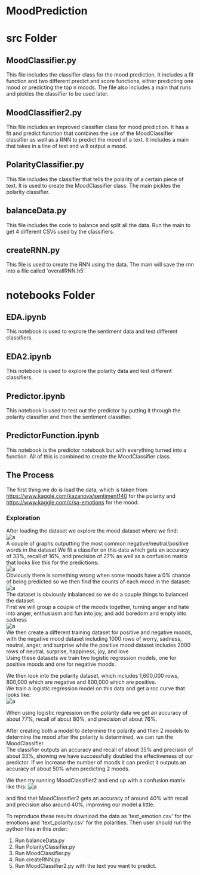 # MoodPrediction

# src Folder

## MoodClassifier.py
This file includes the classifier class for the mood prediction. It includes a fit function and two different predict and score functions, either predicting one mood or predicting the top n moods. The file also includes a main that runs and pickles the classifier to be used later.

## MoodClassifier2.py
This file includes an improved classifier class for mood prediction. It has a fit and predict function that combines the use of the MoodClassifier classifier as well as a RNN to predict the mood of a text. It includes a main that takes in a line of text and will output a mood.

## PolarityClassifier.py
This file includes the classifier that tells the polarity of a certain piece of text. It is used to create the MoodClassifier class. The main pickles the polarity classifier.

## balanceData.py
This file includes the code to balance and split all the data. Run the main to get 4 different CSVs used by the classifiers.

## createRNN.py
This file is used to create the RNN using the data. The main will save the rnn into a file called 'overallRNN.h5'.

# notebooks Folder

## EDA.ipynb
This notebook is used to explore the sentiment data and test different classifiers.

## EDA2.ipynb
This notebook is used to explore the polarity data and test different classifiers.

## Predictor.ipynb
This notebook is used to test out the predictor by putting it through the polarity classifier and then the sentiment classifier.

## PredictorFunction.ipynb
This notebook is the predictor notebook but with everything turned into a function. All of this is combined to create the MoodClassifier class.

## The Process
The first thing we do is load the data, which is taken from https://www.kaggle.com/kazanova/sentiment140 for the polarity and https://www.kaggle.com/c/sa-emotions for the mood.

### Exploration
After loading the dataset we explore the mood dataset where we find:  
![a](/plots/common_positive.png)  
A couple of graphs outputting the most common negative/neutral/positive words in the dataset
We fit a classifer on this data which gets an accuracy of 33%, recall of 16%, and precision of 27% as well as a confusion matrix that looks like this for the predictions:  
![a](/plots/confusion_mtx.png)  
Obviously there is something wrong when some moods have a 0% chance of being predicted so we then find the counts of each mood in the dataset:  
![a](/plots/countsOfMoods.png)  
The dataset is obviously inbalanced so we do a couple things to balanced the dataset.  
First we will group a couple of the moods together, turning anger and hate into anger, enthusiasm and fun into joy, and add boredom and empty into sadness  
![a](/plots/revisedCountsOfMoods.png)  
We then create a different training dataset for positive and negative moods, with the negative mood dataset including 1000 rows of worry, sadness, neutral, anger, and surprise while the positive mood dataset includes 2000 rows of neutral, surprise, happiness, joy, and love  
Using these datasets we train two logistic regression models, one for positive moods and one for negative moods.  

We then look into the polarity dataset, which includes 1,600,000 rows, 800,000 which are negative and 800,000 which are positive.  
We train a logistic regression model on this data and get a roc curve that looks like:  
![a](/plots/ROC.png)

When using logistic regression on the polarity data we get an accuracy of about 77%, recall of about 80%, and precision of about 76%.  

After creating both a model to determine the polarity and then 2 models to determine the mood after the polarity is determined, we can run the MoodClassifier.  
The classifier outputs an accuracy and recall of about 35% and precision of about 33%, showing we have successfully doubled the effectiveness of our predictor. If we increase the number of moods it can predict it outputs an accuracy of about 50% when predicting 2 moods.  

We then try running MoodClassifier2 and end up with a confusion matrix like this:
![a](/plots/confusionmtx2.png)

and find that MoodClassifier2 gets an accuracy of around 40% with recall and precision also around 40%, improving our model a little.

To reproduce these results download the data as 'text_emotion.csv' for the emotions and 'text_polarity.csv' for the polarities. Then user should run the python files in this order:
1. Run balanceData.py
2. Run PolarityClassifier.py
3. Run MoodClassifier.py
4. Run createRNN.py
5. Run MoodClassifier2.py with the text you want to predict.
